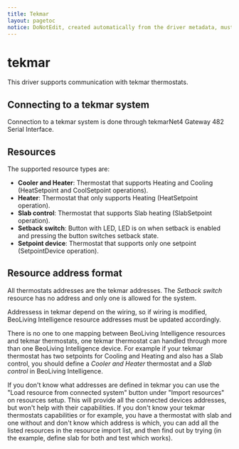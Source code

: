```yaml
---
title: Tekmar
layout: pagetoc
notice: DoNotEdit, created automatically from the driver metadata, must be updated on the driver itself
---
```

tekmar
===============================

This driver supports communication with tekmar thermostats.

Connecting to a tekmar system
--------------------------------

Connection to a tekmar system is done through tekmarNet4 Gateway 482 Serial Interface.

Resources
------------------

The supported resource types are:

 + **Cooler and Heater**: Thermostat that supports Heating and Cooling (HeatSetpoint and CoolSetpoint operations).
 + **Heater**: Thermostat that only supports Heating (HeatSetpoint operation).
 + **Slab control**: Thermostat that supports Slab heating (SlabSetpoint operation).
 + **Setback switch**: Button with LED, LED is on when setback is enabled and pressing the button switches setback state.
 + **Setpoint device**: Thermostat that supports only one setpoint (SetpointDevice operation).

Resource address format
-----------------------

All thermostats addresses are the tekmar addresses.
The *Setback switch* resource has no address and only one is allowed for the system.

Addressess in tekmar depend on the wiring, so if wiring is modified, BeoLiving Intelligence resource addresses must be updated accordingly.

There is no one to one mapping between BeoLiving Intelligence resources and tekmar thermostats,
one tekmar thermostat can handled through more than one BeoLiving Intelligence device.
For example if your tekmar thermostat has two setpoints for Cooling and Heating and also has a Slab control,
you should define a *Cooler and Heater* thermostat and a *Slab control* in BeoLiving Intelligence.

If you don't know what addresses are defined in tekmar you can use the "Load resource from connected system" button under "Import resources"
on resources setup. This will provide all the connected devices addresses, but won't help with their capabilities.
If you don't know your tekmar thermostats capabilities or for example, you have a thermostat with slab and one without and don't know which address is which,
you can add all the listed resources in the resource import list, and then find out by trying (in the example, define slab for both and test which works).
